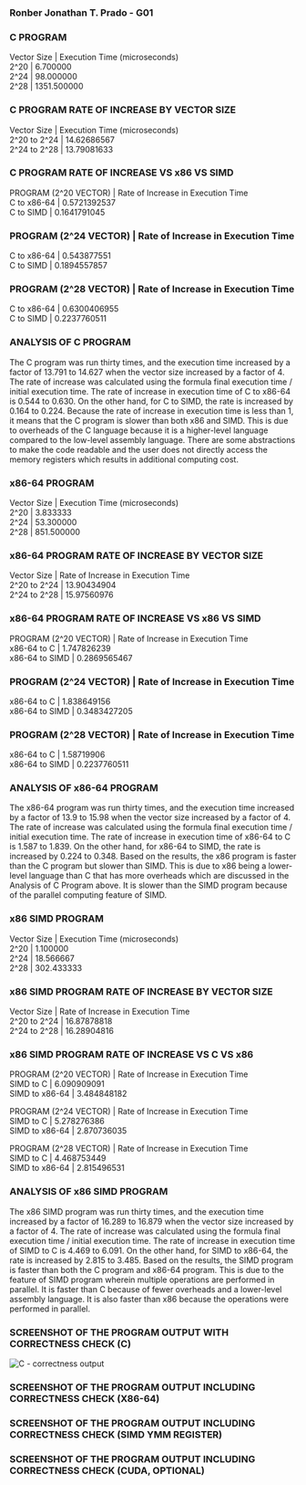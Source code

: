 ### Ronber Jonathan T. Prado - G01

### C PROGRAM
Vector Size | Execution Time (microseconds)  
2^20 | 6.700000  
2^24 | 98.000000  
2^28 | 1351.500000  

### C PROGRAM RATE OF INCREASE BY VECTOR SIZE
Vector Size | Execution Time (microseconds)  
2^20 to 2^24 | 14.62686567  
2^24 to 2^28 | 13.79081633  

### C PROGRAM RATE OF INCREASE VS x86 VS SIMD
PROGRAM (2^20 VECTOR) | Rate of Increase in Execution Time  
C to x86-64 | 0.5721392537  
C to SIMD | 0.1641791045  

### PROGRAM (2^24 VECTOR) | Rate of Increase in Execution Time
C to x86-64 | 0.543877551  
C to SIMD | 0.1894557857  

### PROGRAM (2^28 VECTOR) | Rate of Increase in Execution Time
C to x86-64 | 0.6300406955  
C to SIMD | 0.2237760511  

### ANALYSIS OF C PROGRAM
The C program was run thirty times, and the execution time increased by a factor of 13.791 to 14.627 when the vector size increased by a factor of 4. The rate of increase was calculated using the formula final execution time / initial execution time. The rate of increase in execution time of C to x86-64 is 0.544 to 0.630. On the other hand, for C to SIMD, the rate is increased by 0.164 to 0.224. Because the rate of increase in execution time is less than 1, it means that the C program is slower than both x86 and SIMD. This is due to overheads of the C language because it is a higher-level language compared to the low-level assembly language. There are some abstractions to make the code readable and the user does not directly access the memory registers which results in additional computing cost.  

### x86-64 PROGRAM
Vector Size | Execution Time (microseconds)  
2^20 | 3.833333  
2^24 | 53.300000  
2^28 | 851.500000  

### x86-64 PROGRAM RATE OF INCREASE BY VECTOR SIZE
Vector Size | Rate of Increase in Execution Time  
2^20 to 2^24 | 13.90434904  
2^24 to 2^28 | 15.97560976  

### x86-64 PROGRAM RATE OF INCREASE VS x86 VS SIMD
PROGRAM (2^20 VECTOR) | Rate of Increase in Execution Time  
x86-64 to C | 1.747826239  
x86-64 to SIMD | 0.2869565467  

### PROGRAM (2^24 VECTOR) | Rate of Increase in Execution Time
x86-64 to C | 1.838649156  
x86-64 to SIMD | 0.3483427205  

### PROGRAM (2^28 VECTOR) | Rate of Increase in Execution Time
x86-64 to C | 1.58719906  
x86-64 to SIMD | 0.2237760511  

### ANALYSIS OF x86-64 PROGRAM
The x86-64 program was run thirty times, and the execution time increased by a factor of 13.9 to 15.98 when the vector size increased by a factor of 4. The rate of increase was calculated using the formula final execution time / initial execution time. The rate of increase in execution time of x86-64 to C is 1.587 to 1.839. On the other hand, for x86-64 to SIMD, the rate is increased by 0.224 to 0.348. Based on the results, the x86 program is faster than the C program but slower than SIMD. This is due to x86 being a lower-level language than C that has more overheads which are discussed in the Analysis of C Program above. It is slower than the SIMD program because of the parallel computing feature of SIMD.  

### x86 SIMD PROGRAM
Vector Size | Execution Time (microseconds)  
2^20 | 1.100000  
2^24 | 18.566667  
2^28 | 302.433333  

### x86 SIMD PROGRAM RATE OF INCREASE BY VECTOR SIZE
Vector Size | Rate of Increase in Execution Time  
2^20 to 2^24 | 16.87878818  
2^24 to 2^28 | 16.28904816  

### x86 SIMD PROGRAM RATE OF INCREASE VS C VS x86
PROGRAM (2^20 VECTOR) | Rate of Increase in Execution Time  
SIMD to C | 6.090909091  
SIMD to x86-64 | 3.484848182  

PROGRAM (2^24 VECTOR) | Rate of Increase in Execution Time  
SIMD to C | 5.278276386  
SIMD to x86-64 | 2.870736035  

PROGRAM (2^28 VECTOR) | Rate of Increase in Execution Time  
SIMD to C | 4.468753449  
SIMD to x86-64 | 2.815496531  

### ANALYSIS OF x86 SIMD PROGRAM
The x86 SIMD program was run thirty times, and the execution time increased by a factor of 16.289 to 16.879 when the vector size increased by a factor of 4. The rate of increase was calculated using the formula final execution time / initial execution time. The rate of increase in execution time of SIMD to C is 4.469 to 6.091. On the other hand, for SIMD to x86-64, the rate is increased by 2.815 to 3.485. Based on the results, the SIMD program is faster than both the C program and x86-64 program. This is due to the feature of SIMD program wherein multiple operations are performed in parallel. It is faster than C because of fewer overheads and a lower-level assembly language. It is also faster than x86 because the operations were performed in parallel.  

### SCREENSHOT OF THE PROGRAM OUTPUT WITH CORRECTNESS CHECK (C)
![C - correctness output](https://github.com/jonaprado/stencil-project/assets/92654347/d06029db-c8c9-4a4f-8d8e-75c268a32992)

### SCREENSHOT OF THE PROGRAM OUTPUT INCLUDING CORRECTNESS CHECK (X86-64)

### SCREENSHOT OF THE PROGRAM OUTPUT INCLUDING CORRECTNESS CHECK (SIMD YMM REGISTER)

### SCREENSHOT OF THE PROGRAM OUTPUT INCLUDING CORRECTNESS CHECK (CUDA, OPTIONAL)


